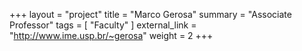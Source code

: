 +++
layout = "project"
title  = "Marco Gerosa"
summary = "Associate Professor"
tags = [ "Faculty" ]
external_link = "http://www.ime.usp.br/~gerosa"
weight = 2
+++